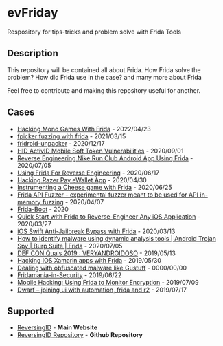 # evFriday
Respository for tips-tricks and problem solve with Frida Tools 
## Description
This repository will be contained all about Frida.
How Frida solve the problem?
How did Frida use in the case?
and many more about Frida

Feel free to contribute and making this repository useful for another.

## Cases
* [Hacking Mono Games With Frida](https://tomorrowisnew.com/posts/Hacking-Mono-Games-With-Frida/?fbclid=IwAR1egM4J0i3K0OmU6_hX4P2QFXasnD2IovNHQK_mokfe5H3OJWGEPPsEyfc) - 2022/04/23
* [fpicker fuzzing with frida](https://insinuator.net/2021/03/fpicker-fuzzing-with-frida/) - 2021/03/15
* [fridroid-unpacker](https://github.com/enovella/fridroid-unpacker) - 2020/12/17
* [HID ActivID Mobile Soft Token Vulnerabilities](https://www.randorisec.fr/activid-vulnerabilities/) - 2020/09/01
* [Reverse Engineering Nike Run Club Android App Using Frida](https://yasoob.me/posts/reverse-engineering-nike-run-club-using-frida-android/) - 2020/07/05
* [Using Frida For Reverse Engineering](https://darungrim.com/research/2020-06-17-using-frida-for-windows-reverse-engineering.html?fbclid=IwAR3vFmVkHFk7bOnGsXH66pmy4YKAAnaNzCZKcMxX5gpaZudnSqXOKdhhrS0) - 2020/06/17
* [Hacking Razer Pay eWallet App](https://blog.sambal0x.com/2020/04/30/Hacking-razer-pay-ewallet-app.html) - 2020/04/30
* [Instrumenting a Cheese game with Frida](https://cronop-io.github.io/posts/binary%20analysis/2020-06-25-dreamchess_frida/) - 2020/06/25
* [Frida API Fuzzer - experimental fuzzer meant to be used for API in-memory fuzzing](https://hakin9.org/frida-api-fuzzer-experimental-fuzzer-meant-to-be-used-for-api-in-memory-fuzzing/) - 2020/04/07
* [Frida-Boot](https://github.com/leonjza/frida-boot) - 2020
* [Quick Start with Frida to Reverse-Engineer Any iOS Application](https://fadeevab.com/quick-start-with-frida-to-reverse-engineer-any-ios-application/) - 2020/03/27
* [iOS Swift Anti-Jailbreak Bypass with Frida](https://syrion.me/blog/ios-swift-antijailbreak-bypass-frida/) - 2020/03/13
* [How to identify malware using dynamic analysis tools | Android Trojan Spy | Burp Suite | Frida](https://www.youtube.com/watch?v=07K5DZXMvB4&feature=youtu.be) - 2020/07/05
* [DEF CON Quals 2019 : VERYANDROIDOSO](https://eybisi.run/DEF-CON-Quals-2019-Veryandroidoso/) - 2019/05/13
* [Hacking IOS Xamarin apps with Frida](https://orangewirelabs.wordpress.com/2019/05/30/hacking-ios-xamarin-apps-with-frida/) - 2019/05/30
* [Dealing with obfuscated malware like Gustuff](http://skptr.me/dealing_with_obfuscated_malware_like_gustuff.html) - 0000/00/00
* [Fridamania-in-Security](https://github.com/0xdeadbeefJERKY/presentations/blob/master/Fridamania-in-Security.pdf) - 2019/06/22
* [Mobile Hacking: Using Frida to Monitor Encryption](https://www.trustedsec.com/blog/mobile-hacking-using-frida-to-monitor-encryption/) - 2019/07/09
* [Dwarf – joining ui with automation, frida and r2](http://www.giovanni-rocca.com/dwarf-joining-ui-with-automation-frida-and-r2/) - 2019/07/17

## Supported
* [ReversingID](https://reversing.id/) - **Main Website**
* [ReversingID Repository](https://github.com/ReversingID) - **Github Repository**
